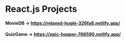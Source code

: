 # React.js Projects



#### MovieDB -> https://relaxed-hugle-326fa8.netlify.app/

#### QuizGame -> https://epic-hopper-766590.netlify.app/

